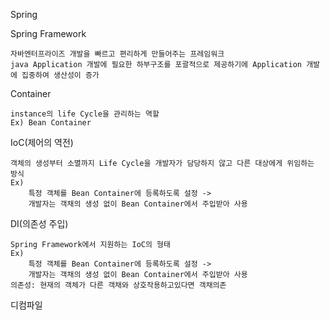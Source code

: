 Spring

Spring Framework

```
자바엔터프라이즈 개발을 빠르고 편리하게 만들어주는 프레임워크
java Application 개발에 필요한 하부구조를 포괄적으로 제공하기에 Application 개발에 집중하여 생산성이 증가
```



Container

```
instance의 life Cycle을 관리하는 역할 
Ex) Bean Container
```



IoC(제어의 역전)

```
객체의 생성부터 소멸까지 Life Cycle을 개발자가 담당하지 않고 다른 대상에게 위임하는 방식 
Ex) 
	특정 객체를 Bean Container에 등록하도록 설정 -> 
	개발자는 객채의 생성 없이 Bean Container에서 주입받아 사용
```



DI(의존성 주입)

```
Spring Framework에서 지원하는 IoC의 형태
Ex) 
	특정 객체를 Bean Container에 등록하도록 설정 -> 
	개발자는 객채의 생성 없이 Bean Container에서 주입받아 사용
의존성: 현재의 객체가 다른 객채와 상호작용하고있다면 객채의존

```

디컴파일
